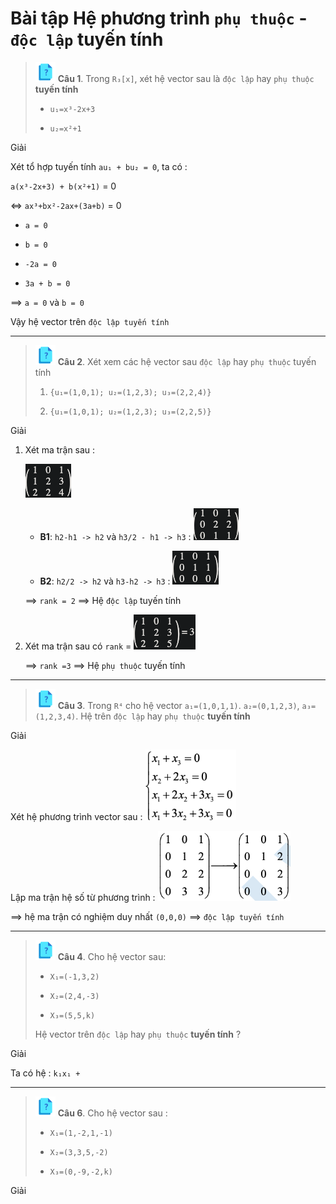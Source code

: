 # Bài tập Hệ phương trình `phụ thuộc` - `độc lập` tuyến tính

> ![icons8questionspng](https://raw.githubusercontent.com/Zenfection/Image/master/2021/03/31-11-32-26-icons8-questions.png) **Câu 1**. Trong `R₃[x]`, xét  hệ vector sau là `độc lập` hay `phụ thuộc` **tuyến tính**
> 
> - `u₁=x³-2x+3`
> 
> - `u₂=x²+1`

Giải

Xét tổ hợp tuyến tính `au₁ + bu₂ = 0`, ta có : 

`a(x³-2x+3) + b(x²+1)` = 0

<=> `ax³+bx²-2ax+(3a+b)` = 0

- `a = 0`

- `b = 0`

- `-2a = 0`

- `3a + b = 0`

==> `a = 0` và `b = 0` 

Vậy hệ vector trên `độc lập tuyến tính`

---

> ![icons8questionspng](https://raw.githubusercontent.com/Zenfection/Image/master/2021/03/31-11-32-26-icons8-questions.png) **Câu 2**. Xét xem các hệ vector sau `độc lập` hay `phụ thuộc` tuyến tính 
> 
> 1. `{u₁=(1,0,1); u₂=(1,2,3); u₃=(2,2,4)}`
> 
> 2. `{u₁=(1,0,1); u₂=(1,2,3); u₃=(2,2,5)}`

Giải

1. Xét ma trận sau : 
   
   ![Screen Shot 2021-05-11 at 21.39.24.png](https://raw.githubusercontent.com/Zenfection/Image/master/2021/05/11-21-39-29-Screen%20Shot%202021-05-11%20at%2021.39.24.png) 
   - **B1**: `h2-h1 -> h2` và `h3/2 - h1 -> h3` : ![Screen Shot 2021-05-11 at 21.42.40.png](https://raw.githubusercontent.com/Zenfection/Image/master/2021/05/11-21-42-53-Screen%20Shot%202021-05-11%20at%2021.42.40.png)
   
   - **B2**: `h2/2 -> h2` và `h3-h2 -> h3` : ![Screen Shot 2021-05-11 at 21.44.01.png](https://raw.githubusercontent.com/Zenfection/Image/master/2021/05/11-21-44-06-Screen%20Shot%202021-05-11%20at%2021.44.01.png)
   
   ==> `rank = 2` ==> Hệ `độc lập` tuyến tính
2. Xét ma trận sau có `rank` = ![Screen Shot 2021-05-11 at 22.31.18.png](https://raw.githubusercontent.com/Zenfection/Image/master/2021/05/11-22-32-06-Screen%20Shot%202021-05-11%20at%2022.31.18.png)
   
   ==> `rank =3` ==> Hệ `phụ thuộc` tuyến tính

---

> ![icons8questionspng](https://raw.githubusercontent.com/Zenfection/Image/master/2021/03/31-11-32-26-icons8-questions.png) **Câu 3**. Trong `R⁴` cho hệ vector `a₁=(1,0,1,1)`. `a₂=(0,1,2,3)`, `a₃=(1,2,3,4)`. Hệ trên `độc lập` hay `phụ thuộc` **tuyến tính**

Giải

Xét hệ phương trình vector sau : <img src="https://raw.githubusercontent.com/Zenfection/Image/master/2021/05/11-22-36-11-Screen%20Shot%202021-05-11%20at%2022.36.04.png" title="" alt="Screen Shot 2021-05-11 at 22.36.04.png" width="145">

Lập ma trận hệ số từ phương trình : <img src="https://raw.githubusercontent.com/Zenfection/Image/master/2021/05/11-22-38-45-Screen%20Shot%202021-05-11%20at%2022.38.38.png" title="" alt="Screen Shot 2021-05-11 at 22.38.38.png" width="212">

==> hệ ma trận có nghiệm duy nhất `(0,0,0)` ==> `độc lập tuyến tính`

---

> ![icons8questionspng](https://raw.githubusercontent.com/Zenfection/Image/master/2021/03/31-11-32-26-icons8-questions.png) **Câu 4**. Cho hệ vector sau:
> 
> - `X₁=(-1,3,2)`
> 
> - `X₂=(2,4,-3)`
> 
> - `X₃=(5,5,k)`
> 
> Hệ vector trên `độc lập` hay `phụ thuộc` **tuyến tính** ?

Giải

Ta có hệ : `k₁x₁ + `

---

> ![icons8questionspng](https://raw.githubusercontent.com/Zenfection/Image/master/2021/03/31-11-32-26-icons8-questions.png) **Câu 6**. Cho hệ vector sau : 
> 
> - `X₁=(1,-2,1,-1)`
> 
> - `X₂=(3,3,5,-2)`
> 
> - `X₃=(0,-9,-2,k)`

Giải
